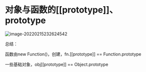 # 对象与函数的[[prototype]]、prototype

![image-20220215232624542](C:\Users\echo\AppData\Roaming\Typora\typora-user-images\image-20220215232624542.png)

总结：

函数由new Function()，创建，fn.[[prototype]] == Function.prototype

一些基础对象，obj[[prototype]] == Object.prototype